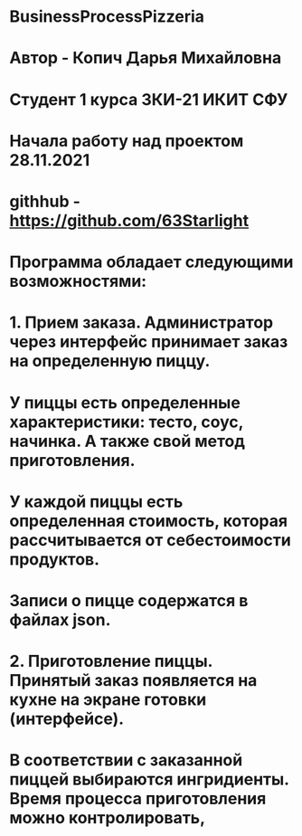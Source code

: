 # BusinessProcessPizzeria
# Автор - Копич Дарья Михайловна
# Студент 1 курса ЗКИ-21 ИКИТ СФУ
# Начала работу над проектом 28.11.2021
# githhub - https://github.com/63Starlight
# Программа обладает следующими возможностями:
# 1. Прием заказа. Администратор через интерфейс принимает заказ на определенную пиццу. 
# У пиццы есть определенные характеристики: тесто, соус, начинка. А также свой метод приготовления.
# У каждой пиццы есть определенная стоимость, которая рассчитывается от себестоимости продуктов.
# Записи о пицце содержатся в файлах json.
#
# 2. Приготовление пиццы. Принятый заказ появляется на кухне на экране готовки (интерфейсе). 
# В соответствии с заказанной пиццей выбираются ингридиенты. Время процесса приготовления можно контролировать,
# 
